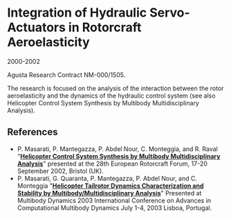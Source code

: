 ---
---
# Integration of Hydraulic Servo-Actuators in Rotorcraft Aeroelasticity 
2000-2002

Agusta Research Contract NM-000/1505. 
 
The research is focused on the analysis of the interaction between the rotor aeroelasticity and the dynamics of the hydraulic control system (see also Helicopter Control System Synthesis by Multibody Multidisciplinary Analysis). 

## References
* P. Masarati, P. Mantegazza, P. Abdel Nour, C. Monteggia, and R. Raval
  "[**Helicopter Control System Synthesis by Multibody Multidisciplinary Analysis**]("http://www.aero.polimi.it/masarati/Publications/Helicopter-Control-System-Synthesis-by-Multibody-Multidisciplinary-Analysis.ps.gz")"
  presented at the 28th European Rotorcraft Forum, 17-20 September 2002, Bristol (UK). 
* P. Masarati, G. Quaranta, P. Mantegazza, P. Abdel Nour, and C. Monteggia
  "[**Helicopter Tailrotor Dynamics Characterization and Stability by Multibody/Multidisciplinary Analysis**]("http://www.aero.polimi.it/masarati/Publications/l2003.pdf")"
  Presented at Multibody Dynamics 2003 International Conference on Advances in Computational Multibody Dynamics July 1-4, 2003 Lisboa, Portugal. 
